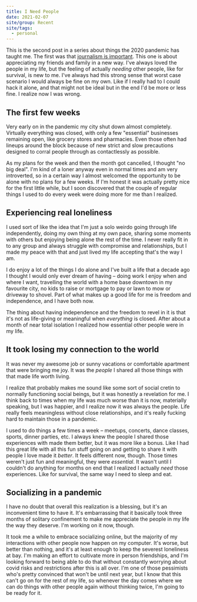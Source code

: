 ```yaml
---
title: I Need People
date: 2021-02-07
site/group: Recent
site/tags:
  - personal
---
```


This is the second post in a series about things the 2020 pandemic has taught me. The first was that [journalism is important](/blog/journalism-is-important/). This one is about appreciating my friends and family in a new way. I've always loved the people in my life, but the feeling of actually _needing_ other people, like for survival, is new to me. I've always had this strong sense that worst case scenario I would always be fine on my own. Like if I really had to I could hack it alone, and that might not be ideal but in the end I'd be more or less fine. I realize now I was wrong.

## The first few weeks

Very early on in the pandemic my city shut down almost completely. Virtually everything was closed, with only a few "essential" businesses remaining open, like grocery stores and pharmacies. Even those often had lineups around the block because of new strict and slow precautions designed to corral people through as contactlessly as possible.

As my plans for the week and then the month got cancelled, I thought "no big deal". I'm kind of a loner anyway even in normal times and am very introverted, so in a certain way I almost welcomed the opportunity to be alone with no plans for a few weeks. If I'm honest it was actually pretty nice for the first little while, but I soon discovered that the couple of regular things I used to do every week were doing more for me than I realized.

## Experiencing real loneliness

I used sort of like the idea that I'm just a solo weirdo going through life independently, doing my own thing at my own pace, sharing some moments with others but enjoying being alone the rest of the time. I never really fit in to any group and always struggle with compromise and relationships, but I made my peace with that and just lived my life accepting that's the way I am.

I do enjoy a lot of the things I do alone and I've built a life that a decade ago I thought I would only ever dream of having – doing work I enjoy when and where I want, travelling the world with a home base downtown in my favourite city, no kids to raise or mortgage to pay or lawn to mow or driveway to shovel. Part of what makes up a good life for me is freedom and independence, and I have both now.

The thing about having independence and the freedom to revel in it is that it's not as life-giving or meaningful when _everything_ is closed. After about a month of near total isolation I realized how essential other people were in my life.

## It took losing my connection to the world

It was never my awesome job or sunny vacations or comfortable apartment that were bringing me joy. It was the _people_ I shared all those things with that made life worth living.

I realize that probably makes me sound like some sort of social cretin to normally functioning social beings, but it was honestly a revelation for me. I think back to times when my life was much worse than it is now, materially speaking, but I was happier, and I realize now it was always the people. Life really feels meaningless without close relationships, and it's really fucking hard to maintain those in a pandemic.

I used to do things a few times a week – meetups, concerts, dance classes, sports, dinner parties, etc. I always knew the people I shared those experiences with made them better, but it was more like a bonus. Like I had this great life with all this fun stuff going on and getting to share it with people I love made it _better_. It feels different now, though. Those times weren't just fun and meaningful, they were _essential_. It wasn't until I couldn't do anything for months on end that I realized I actually _need_ those experiences. Like for survival, the same way I need to sleep and eat.

## Socializing in a pandemic

I have no doubt that overall this realization is a blessing, but it's an inconvenient time to have it. It's embarrassing that it basically took three months of solitary confinement to make me appreciate the people in my life the way they deserve. I'm working on it now, though.

It took me a while to embrace socializing online, but the majority of my interactions with other people now happen on my computer. It's worse, but better than nothing, and it's at least enough to keep the severest loneliness at bay. I'm making an effort to cultivate more in person friendships, and I'm looking forward to being able to do that without constantly worrying about covid risks and restrictions after this is all over. I'm one of those pessimists who's pretty convinced that won't be until next year, but I know that this can't go on for the rest of my life, so whenever the day comes where we can do things with other people again without thinking twice, I'm going to be ready for it.
